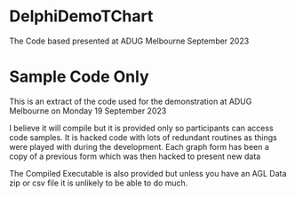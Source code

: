 # DelphiDemoTChart
The Code based presented at ADUG Melbourne September 2023

# Sample Code Only
This is an extract of the code used for the demonstration at ADUG Melbourne on Monday 19 September 2023

I believe it will compile but it is provided only so participants can access code samples. It is hacked code with lots of redundant routines as things were played with during the development. Each graph form has been a copy of a previous form which was then hacked to present new data

The Compiled Executable is also provided but unless you have an AGL Data zip or csv file it is unlikely to be able to do much.

